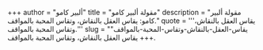 +++
author = "ألبير كامو"
title = "مقولة ألبير كامو"
description = "مقولة ألبير كامو: يقاس العقل بالنقاش، وتقاس المحبة بالمواقف."
quote = '''يقاس العقل بالنقاش، وتقاس المحبة بالمواقف.''' 
slug = "يقاس-العقل-بالنقاش-وتقاس-المحبة-بالمواقف"
+++
يقاس العقل بالنقاش، وتقاس المحبة بالمواقف.

